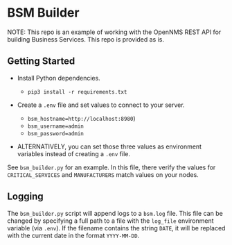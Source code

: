 # BSM Builder

NOTE: This repo is an example of working with the OpenNMS REST API for building Business Services.
This repo is provided as is.

## Getting Started

* Install Python dependencies.
  * `pip3 install -r requirements.txt`

* Create a `.env` file and set values to connect to your server.
  * `bsm_hostname=http://localhost:8980`)
  * `bsm_username=admin`
  * `bsm_password=admin`

* ALTERNATIVELY, you can set those three values as environment variables instead of creating a `.env` file.

See `bsm_builder.py` for an example.
In this file, there verify the values for `CRITICAL_SERVICES` and `MANUFACTURERS` match values on your nodes.


## Logging

The `bsm_builder.py` script will append logs to a `bsm.log` file.
This file can be changed by specifying a full path to a file with the `log_file` environment variable (via `.env`).
If the filename contains the string `DATE`, it will be replaced with the current date in the format `YYYY-MM-DD`.
